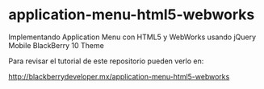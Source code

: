 application-menu-html5-webworks
===============================

Implementando Application Menu con HTML5 y WebWorks usando jQuery Mobile BlackBerry 10 Theme

Para revisar el tutorial de este repositorio pueden verlo en:

http://blackberrydeveloper.mx/application-menu-html5-webworks

